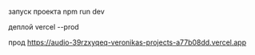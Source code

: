 запуск проекта npm run dev

деплой vercel --prod

прод https://audio-39rzxyqeq-veronikas-projects-a77b08dd.vercel.app

